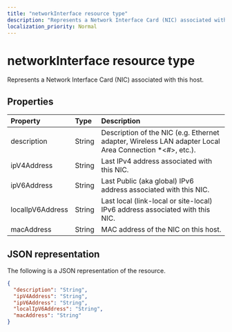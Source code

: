 ```yaml
---
title: "networkInterface resource type"
description: "Represents a Network Interface Card (NIC) associated with this host."
localization_priority: Normal
---
```


# networkInterface resource type

Represents a Network Interface Card (NIC) associated with this host.

## Properties

| Property   | Type |Description|
|:---------------|:--------|:----------|
|description|String|Description of the NIC (e.g. Ethernet adapter, Wireless LAN adapter Local Area Connection *<#>, etc.).|
|ipV4Address|String|Last IPv4 address associated with this NIC.|
|ipV6Address|String|Last Public (aka global) IPv6 address associated with this NIC.|
|localIpV6Address|String|Last local (link-local or site-local) IPv6 address associated with this NIC.|
|macAddress|String|MAC address of the NIC on this host.|

## JSON representation

The following is a JSON representation of the resource.

<!-- {
  "blockType": "resource",
  "optionalProperties": [

  ],
  "@odata.type": "microsoft.graph.networkInterface"
}-->

```json
{
  "description": "String",
  "ipV4Address": "String",
  "ipV6Address": "String",
  "localIpV6Address": "String",
  "macAddress": "String"
}

```

<!-- uuid: 8fcb5dbc-d5aa-4681-8e31-b001d5168d79
2015-10-25 14:57:30 UTC -->
<!-- {
  "type": "#page.annotation",
  "description": "networkInterface resource",
  "keywords": "",
  "section": "documentation",
  "tocPath": ""
}-->
